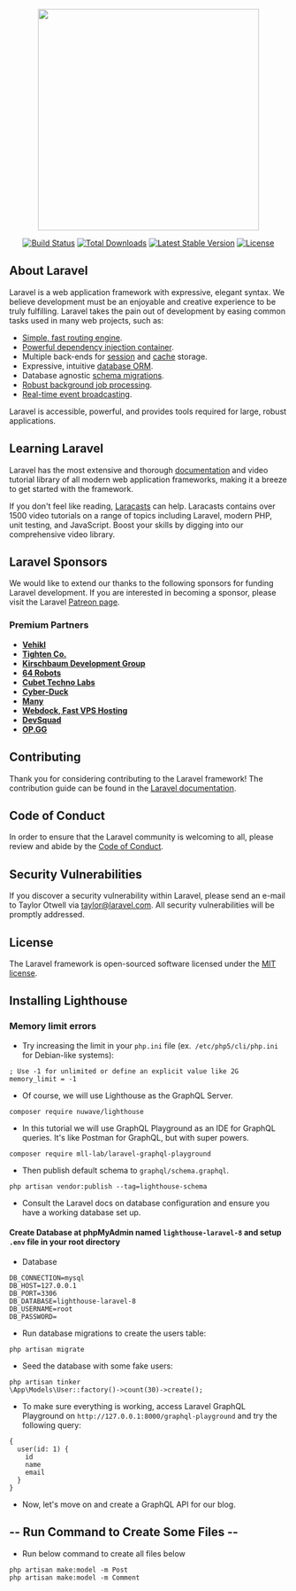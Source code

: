 <p align="center"><a href="https://laravel.com" target="_blank"><img src="https://raw.githubusercontent.com/laravel/art/master/logo-lockup/5%20SVG/2%20CMYK/1%20Full%20Color/laravel-logolockup-cmyk-red.svg" width="400"></a></p>

<p align="center">
<a href="https://travis-ci.org/laravel/framework"><img src="https://travis-ci.org/laravel/framework.svg" alt="Build Status"></a>
<a href="https://packagist.org/packages/laravel/framework"><img src="https://img.shields.io/packagist/dt/laravel/framework" alt="Total Downloads"></a>
<a href="https://packagist.org/packages/laravel/framework"><img src="https://img.shields.io/packagist/v/laravel/framework" alt="Latest Stable Version"></a>
<a href="https://packagist.org/packages/laravel/framework"><img src="https://img.shields.io/packagist/l/laravel/framework" alt="License"></a>
</p>

## About Laravel

Laravel is a web application framework with expressive, elegant syntax. We believe development must be an enjoyable and creative experience to be truly fulfilling. Laravel takes the pain out of development by easing common tasks used in many web projects, such as:

- [Simple, fast routing engine](https://laravel.com/docs/routing).
- [Powerful dependency injection container](https://laravel.com/docs/container).
- Multiple back-ends for [session](https://laravel.com/docs/session) and [cache](https://laravel.com/docs/cache) storage.
- Expressive, intuitive [database ORM](https://laravel.com/docs/eloquent).
- Database agnostic [schema migrations](https://laravel.com/docs/migrations).
- [Robust background job processing](https://laravel.com/docs/queues).
- [Real-time event broadcasting](https://laravel.com/docs/broadcasting).

Laravel is accessible, powerful, and provides tools required for large, robust applications.

## Learning Laravel

Laravel has the most extensive and thorough [documentation](https://laravel.com/docs) and video tutorial library of all modern web application frameworks, making it a breeze to get started with the framework.

If you don't feel like reading, [Laracasts](https://laracasts.com) can help. Laracasts contains over 1500 video tutorials on a range of topics including Laravel, modern PHP, unit testing, and JavaScript. Boost your skills by digging into our comprehensive video library.

## Laravel Sponsors

We would like to extend our thanks to the following sponsors for funding Laravel development. If you are interested in becoming a sponsor, please visit the Laravel [Patreon page](https://patreon.com/taylorotwell).

### Premium Partners

- **[Vehikl](https://vehikl.com/)**
- **[Tighten Co.](https://tighten.co)**
- **[Kirschbaum Development Group](https://kirschbaumdevelopment.com)**
- **[64 Robots](https://64robots.com)**
- **[Cubet Techno Labs](https://cubettech.com)**
- **[Cyber-Duck](https://cyber-duck.co.uk)**
- **[Many](https://www.many.co.uk)**
- **[Webdock, Fast VPS Hosting](https://www.webdock.io/en)**
- **[DevSquad](https://devsquad.com)**
- **[OP.GG](https://op.gg)**

## Contributing

Thank you for considering contributing to the Laravel framework! The contribution guide can be found in the [Laravel documentation](https://laravel.com/docs/contributions).

## Code of Conduct

In order to ensure that the Laravel community is welcoming to all, please review and abide by the [Code of Conduct](https://laravel.com/docs/contributions#code-of-conduct).

## Security Vulnerabilities

If you discover a security vulnerability within Laravel, please send an e-mail to Taylor Otwell via [taylor@laravel.com](mailto:taylor@laravel.com). All security vulnerabilities will be promptly addressed.

## License

The Laravel framework is open-sourced software licensed under the [MIT license](https://opensource.org/licenses/MIT).

## Installing Lighthouse
### Memory limit errors
- Try increasing the limit in your `php.ini` file (ex.` /etc/php5/cli/php.ini` for Debian-like systems):

```
; Use -1 for unlimited or define an explicit value like 2G
memory_limit = -1
```
- Of course, we will use Lighthouse as the GraphQL Server.

```composer require nuwave/lighthouse```

- In this tutorial we will use GraphQL Playground as an IDE for GraphQL queries. It's like Postman for GraphQL, but with super powers.

```composer require mll-lab/laravel-graphql-playground```

- Then publish default schema to `graphql/schema.graphql`.

```php artisan vendor:publish --tag=lighthouse-schema```

- Consult the Laravel docs on database configuration and ensure you have a working database set up.
#### Create Database at phpMyAdmin named `lighthouse-laravel-8` and setup `.env` file in your root directory 

- Database
```
DB_CONNECTION=mysql
DB_HOST=127.0.0.1
DB_PORT=3306
DB_DATABASE=lighthouse-laravel-8
DB_USERNAME=root
DB_PASSWORD=
```

- Run database migrations to create the users table:
```
php artisan migrate
```
- Seed the database with some fake users:
```
php artisan tinker
\App\Models\User::factory()->count(30)->create();
``` 
- To make sure everything is working, access Laravel GraphQL Playground on `http://127.0.0.1:8000/graphql-playground` and try the following query:
```
{
  user(id: 1) {
    id
    name
    email
  }
}
```
- Now, let's move on and create a GraphQL API for our blog.

## -- Run Command to Create Some Files --
- Run below command to create all files below

```
php artisan make:model -m Post
php artisan make:model -m Comment
```